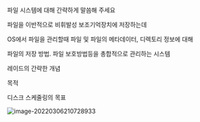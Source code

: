 파일 시스템에 대해 간략하게 말씀해 주세요

파일을 이반적으로 비휘발성 보조기억장치에 저장하는데

OS에서 파일을 관리할때 파일 및 파일의 메타데이터, 디렉토리 정보에 대해

파일의 저장 방법. 파일 보호방법등을 총합적으로 관리하는 시스템



레이드의 간략한 개념 

목적





디스크 스케줄링의 목표

![image-20220306210728933](C:\Users\sw133\ssafy7\TIL\OS\면접예상\image-20220306210728933.png)